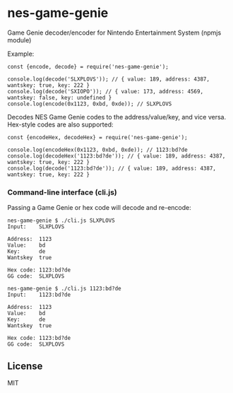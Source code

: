 # nes-game-genie

Game Genie decoder/encoder for Nintendo Entertainment System (npmjs module)

Example:

    const {encode, decode} = require('nes-game-genie');

    console.log(decode('SLXPLOVS')); // { value: 189, address: 4387, wantskey: true, key: 222 }
    console.log(decode('SXIOPO')); // { value: 173, address: 4569, wantskey: false, key: undefined }
    console.log(encode(0x1123, 0xbd, 0xde)); // SLXPLOVS

Decodes NES Game Genie codes to the address/value/key, and vice versa. Hex-style codes are also supported:

    const {encodeHex, decodeHex} = require('nes-game-genie');

    console.log(encodeHex(0x1123, 0xbd, 0xde)); // 1123:bd?de
    console.log(decodeHex('1123:bd?de')); // { value: 189, address: 4387, wantskey: true, key: 222 }
    console.log(decode('1123:bd?de')); // { value: 189, address: 4387, wantskey: true, key: 222 }

### Command-line interface (cli.js)

Passing a Game Genie or hex code will decode and re-encode:

    nes-game-genie $ ./cli.js SLXPLOVS
    Input:    SLXPLOVS

    Address:  1123
    Value:    bd
    Key:      de
    Wantskey  true

    Hex code: 1123:bd?de
    GG code:  SLXPLOVS

    nes-game-genie $ ./cli.js 1123:bd?de
    Input:    1123:bd?de

    Address:  1123
    Value:    bd
    Key:      de
    Wantskey  true

    Hex code: 1123:bd?de
    GG code:  SLXPLOVS


## License

MIT
